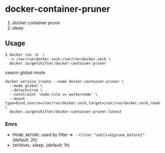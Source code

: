 # docker-container-pruner

1. docker container prune
2. sleep


## Usage

```
$ docker run -d  \
  -v /var/run/docker.sock:/var/run/docker.sock \
  docker.io/getshifter/docker-container-pruner
```

swarm global mode

```
docker service create --name docker-container-pruner \
  --mode global \
  --detach=true \
  --constraint 'node.role == workernode' \
  --mount type=bind,source=/var/run/docker.sock,target=/var/run/docker.sock,readonly=true \
  docker.io/getshifter/docker-container-pruner:latest
```


### Envs

- `PRUNE_BEFORE`: used by filter => `--filter "until=${prune_before}"`. (default: 2h)
- `INTERVAL`: sleep. (default: 1h)
